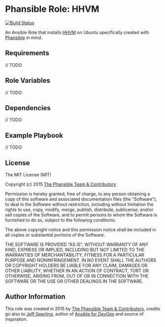 # Phansible Role: HHVM

[![Build Status](https://travis-ci.org/phansible/role-hhvm.svg?branch=master)](https://travis-ci.org/phansible/role-hhvm)

An Ansible Role that installs [HHVM](http://hhvm.com/) on Ubuntu specifically created with [Phansible](http://phansible.com/) in mind.

## Requirements

// TODO

## Role Variables

// TODO

## Dependencies

// TODO

## Example Playbook

// TODO

## License

The MIT License (MIT)

Copyright (c) 2015 [The Phansible Team & Contributors](https://github.com/phansible/role-hhvm/graphs/contributors)

Permission is hereby granted, free of charge, to any person obtaining a copy of
this software and associated documentation files (the "Software"), to deal in
the Software without restriction, including without limitation the rights to
use, copy, modify, merge, publish, distribute, sublicense, and/or sell copies of
the Software, and to permit persons to whom the Software is furnished to do so,
subject to the following conditions:

The above copyright notice and this permission notice shall be included in all
copies or substantial portions of the Software.

THE SOFTWARE IS PROVIDED "AS IS", WITHOUT WARRANTY OF ANY KIND, EXPRESS OR
IMPLIED, INCLUDING BUT NOT LIMITED TO THE WARRANTIES OF MERCHANTABILITY, FITNESS
FOR A PARTICULAR PURPOSE AND NONINFRINGEMENT. IN NO EVENT SHALL THE AUTHORS OR
COPYRIGHT HOLDERS BE LIABLE FOR ANY CLAIM, DAMAGES OR OTHER LIABILITY, WHETHER
IN AN ACTION OF CONTRACT, TORT OR OTHERWISE, ARISING FROM, OUT OF OR IN
CONNECTION WITH THE SOFTWARE OR THE USE OR OTHER DEALINGS IN THE SOFTWARE.


## Author Information

This role was created in 2015 by [The Phansible Team & Contributors](https://github.com/phansible/role-hhvm/graphs/contributors), credits go also to [Jeff Geerling](http://jeffgeerling.com/), author of [Ansible for DevOps](http://ansiblefordevops.com/) and source of inspiration.
